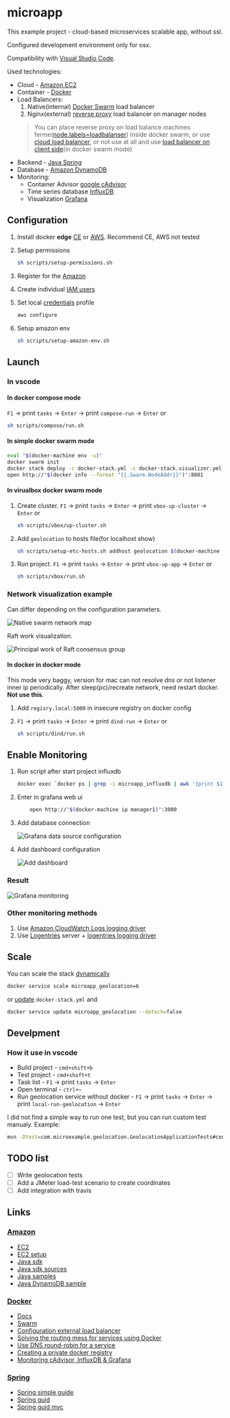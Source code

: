 # microapp

This example project - cloud-based microservices scalable app, without ssl.

Configured development environment only for osx.

Compatibility with [Visual Studio Code](https://code.visualstudio.com/).

Used technologies:

* Cloud - [Amazon EC2](https://aws.amazon.com/ec2/)
* Container - [Docker](https://www.docker.com/)
* Load Balancers:
    1. Native(internal) [Docker Swarm](https://docs.docker.com/engine/swarm) load balancer
    1. Nginx(external) [reverse proxy](https://docs.docker.com/engine/swarm/networking/#create-an-overlay-network-in-a-swarm) load balancer on manager nodes
    > You can place reverse proxy on load balance machines ferme([node.labels=loadbalanser](https://docs.docker.com/engine/reference/commandline/service_create/#specify-service-constraints---constraint)) inside docker swarm, or use [cloud load balancer](https://aws.amazon.com/quickstart/architecture/docker-ddc/), or not use at all and use [load balancer on client side](https://github.com/Netflix/eureka/wiki/Eureka-at-a-glance)(in docker swarm mode)
* Backend - [Java Spring](https://spring.io/)
* Database - [Amazon DynamoDB](https://aws.amazon.com/dynamodb/)
* Monitoring:
    * Container Advisor [google cAdvisor](https://github.com/google/cadvisor)
    * Time series database [InfluxDB](https://www.influxdata.com/)
    * Visualization [Grafana](https://github.com/grafana/grafana)

## Configuration

1. Install docker **edge** [CE](https://store.docker.com/editions/community/docker-ce-desktop-mac?tab=description) or [AWS](https://docs.docker.com/docker-for-aws/). Recommend CE, AWS not tested
1. Setup permissions

    ```bash
    sh scripts/setup-permissions.sh
    ```

1. Register for the [Amazon](https://console.aws.amazon.com/ec2/v2/home)
1. Create individual [IAM users](https://console.aws.amazon.com/iam/)
1. Set local [credentials](http://docs.aws.amazon.com/cli/latest/userguide/cli-chap-getting-started.html) profile

    ```bash
    aws configure
    ```

1. Setup amazon env

    ```bash
    sh scripts/setup-amazon-env.sh
    ```

## Launch

### In vscode

#### In docker compose mode

`F1` -> print `tasks` -> `Enter` -> print `compose-run` -> `Enter` or

```bash
sh scripts/compose/run.sh
```

#### In simple docker swarm mode

```bash
eval "$(docker-machine env -u)"
docker swarm init
docker stack deploy -c docker-stack.yml -c docker-stack.visualizer.yml microapp
open http://"$(docker info --format "{{.Swarm.NodeAddr}}")":8001
```

#### In virualbox docker swarm mode

1. Create cluster. `F1` -> print `tasks` -> `Enter` -> print `vbox-up-cluster` -> `Enter` or

    ```bash
    sh scripts/vbox/up-cluster.sh
    ```

1. Add `geolocation` to hosts file(for localhost show)

    ```bash
    sh scripts/setup-etc-hosts.sh addhost geolocation $(docker-machine ip manager1)
    ```

1. Run project. `F1` -> print `tasks` -> `Enter` -> print `vbox-up-app` -> `Enter` or

    ```bash
    sh scripts/vbox/run.sh
    ```

### Network visualization example

Can differ depending on the configuration parameters.

![Native swarm network map](images/swarm-network.png)

Raft work visualization.

![Principal work of Raft consensus group](images/swarm-raft.gif)

#### In docker in docker mode

This mode very baggy, version for mac can not resolve dns or not listener inner ip periodically. After sleep(pc)/recreate network, need restart docker. **Not use this**.

1. Add `regisry.local:5000` in insecure registry on docker config
1. `F1` -> print `tasks` -> `Enter` -> print `dind-run` -> `Enter` or

    ```bash
    sh scripts/dind/run.sh
    ```

## Enable Monitoring

1. Run script after start project influxdb

    ```bash
    docker exec `docker ps | grep -i microapp_influxdb | awk '{print $1}'` influx -execute 'CREATE DATABASE cadvisor'
    ```

1. Enter in grafana web ui

    ```bash
        open http://"$(docker-machine ip manager1)":3000
    ```

1. Add database connection

    ![Grafana data source configuration](images/grafana-data-source-configuration.png)

1. Add dashboard configuration

    ![Add dashboard](images/grafana-add-dashboard.png)

### Result

![Grafana monitoring](images/grafana-monitoring.png)

### Other monitoring methods

1. Use [Amazon CloudWatch Logs logging driver](https://docs.docker.com/engine/admin/logging/awslogs/)
1. Use [Logentries](https://logentries.com/) server + [logentries logging driver](https://docs.docker.com/engine/admin/logging/logentries/)

## Scale

You can scale the stack [dynamically](https://docs.docker.com/engine/reference/commandline/service_scale/#scale-a-single-service)

```bash
docker service scale microapp_geolocation=6
```

or [update](https://docs.docker.com/engine/reference/commandline/service_update) `docker-stack.yml` and

```bash
docker service update microapp_geolocation --detach=false
```

## Develpment

### How it use in vscode

* Build project - `cmd+shift+b`
* Test project - `cmd+shoft+t`
* Task list - `F1` -> print `tasks` -> `Enter`
* Open terminal - `ctrl+~`
* Run geolocation service without docker - `F1` -> print `tasks` -> `Enter` -> print `local-run-geolocation` -> `Enter`

I did not find a simple way to run one test, but you can run custom test manualy. Example:

```bash
mvn -Dtest=com.microexample.geolocation.GeolocationApplicationTests#contextLoads test
```

## TODO list

- [ ] Write geolocation tests
- [ ] Add a JMeter load-test scenario to create coordinates
- [ ] Add integration with travis

## Links

### [Amazon](https://aws.amazon.com)

* [EC2](https://aws.amazon.com/documentation/ec2/)
* [EC2 setup](http://docs.aws.amazon.com/AWSEC2/latest/UserGuide/get-set-up-for-amazon-ec2.html)
* [Java sdk](https://aws.amazon.com/sdk-for-java)
* [Java sdk sources](https://github.com/aws/aws-sdk-java)
* [Java samples](https://github.com/aws/aws-sdk-java/tree/master/src/samples)
* [Java DynamoDB sample](https://github.com/aws/aws-sdk-java/tree/master/src/samples/AmazonDynamoDB)

### [Docker](https://www.docker.com/)

* [Docs](https://docs.docker.com)
* [Swarm](https://docs.docker.com/engine/swarm)
* [Configuration external load balancer](https://docs.docker.com/engine/swarm/ingress/#configure-an-external-load-balancer)
* [Solving the routing mess for services using Docker](https://medium.com/@lherrera/solving-the-routing-mess-for-services-in-docker-73492c37b335)
* [Use DNS round-robin for a service](https://docs.docker.com/engine/swarm/networking/#use-dns-round-robin-for-a-service)
* [Creating a private docker registry](http://www.macadamian.com/2017/02/07/creating-a-private-docker-registry/)
* [Monitoring cAdvisor, InfluxDB & Grafana](https://habrahabr.ru/company/centosadmin/blog/327670/)

### [Spring](https://spring.io/)

* [Spring simple guide](https://ru.wikibooks.org/wiki/Spring_Framework_Guide)
* [Spring guid](http://docs.spring.io/spring/docs/current/spring-framework-reference/html/index.html)
* [Spring guid mvc](http://docs.spring.io/spring/docs/current/spring-framework-reference/html/mvc.html)
